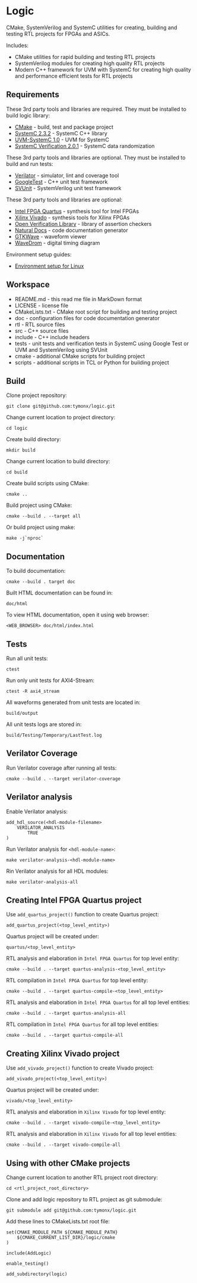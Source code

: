 Logic
=====

CMake, SystemVerilog and SystemC utilities for creating, building and testing
RTL projects for FPGAs and ASICs.

Includes:

  * CMake utilities for rapid building and testing RTL projects
  * SystemVerilog modules for creating high quality RTL projects
  * Modern C++ framework for UVM with SystemC for creating high quality and
    performance efficient tests for RTL projects

Requirements
------------

These 3rd party tools and libraries are required. They must be installed to
build logic library:

  * [CMake](https://cmake.org/) - build, test and package project
  * [SystemC 2.3.2](http://accellera.org/downloads/standards/systemc) - SystemC C++ library
  * [UVM-SystemC 1.0](http://www.eda.org/activities/working-groups/systemc-verification) - UVM for SystemC
  * [SystemC Verification 2.0.1](http://accellera.org/downloads/standards/systemc) - SystemC data randomization

These 3rd party tools and libraries are optional. They must be installed to
build and run tests:

  * [Verilator](https://www.veripool.org/wiki/verilator/) - simulator, lint and coverage tool
  * [GoogleTest](https://github.com/google/googletest) - C++ unit test framework
  * [SVUnit](http://agilesoc.com/open-source-projects/svunit/) - SystemVerilog unit test framework

These 3rd party tools and libraries are optional:

  * [Intel FPGA Quartus](https://www.altera.com/downloads/download-center.html) - synthesis tool for Intel FPGAs
  * [Xilinx Vivado](https://www.xilinx.com/products/design-tools/vivado.html) - synthesis tools for Xilinx FPGAs
  * [Open Verification Library](http://accellera.org/activities/working-groups/ovl) - library of assertion checkers
  * [Natural Docs](http://www.naturaldocs.org/) - code documentation generator
  * [GTKWave](http://gtkwave.sourceforge.net/) - waveform viewer
  * [WaveDrom](http://wavedrom.com/) - digital timing diagram

Environment setup guides:

  * [Environment setup for Linux](doc/environment-setup-linux.md)

Workspace
---------

  * README.md       - this read me file in MarkDown format
  * LICENSE         - license file
  * CMakeLists.txt  - CMake root script for building and testing project
  * doc             - configuration files for code documentation generator
  * rtl             - RTL source files
  * src             - C++ source files
  * include         - C++ include headers
  * tests           - unit tests and verification tests in SystemC using
                      Google Test or UVM and SystemVerilog using SVUnit
  * cmake           - additional CMake scripts for building project
  * scripts         - additional scripts in TCL or Python for building project

Build
-----

Clone project repository:

    git clone git@github.com:tymonx/logic.git

Change current location to project directory:

    cd logic

Create build directory:

    mkdir build

Change current location to build directory:

    cd build

Create build scripts using CMake:

    cmake ..

Build project using CMake:

    cmake --build . --target all

Or build project using make:

    make -j`nproc`

Documentation
-------------

To build documentation:

    cmake --build . target doc

Built HTML documentation can be found in:

    doc/html

To view HTML documentation, open it using web browser:

    <WEB_BROWSER> doc/html/index.html

Tests
-----

Run all unit tests:

    ctest

Run only unit tests for AXI4-Stream:

    ctest -R axi4_stream

All waveforms generated from unit tests are located in:

    build/output

All unit tests logs are stored in:

    build/Testing/Temporary/LastTest.log

Verilator Coverage
------------------

Run Verilator coverage after running all tests:

    cmake --build . --target verilator-coverage

Verilator analysis
------------------

Enable Verilator analysis:

    add_hdl_source(<hdl-module-filename>
        VERILATOR_ANALYSIS
            TRUE
    )

Run Verilator analysis for `<hdl-module-name>`:

    make verilator-analysis-<hdl-module-name>

Rin Verilator analysis for all HDL modules:

    make verilator-analysis-all

Creating Intel FPGA Quartus project
-----------------------------------

Use `add_quartus_project()` function to create Quartus project:

    add_quartus_project(<top_level_entity>)

Quartus project will be created under:

    quartus/<top_level_entity>

RTL analysis and elaboration in `Intel FPGA Quartus` for top level entity:

    cmake --build . --target quartus-analysis-<top_level_entity>

RTL compilation in `Intel FPGA Quartus` for top level entity:

    cmake --build . --target quartus-compile-<top_level_entity>

RTL analysis and elaboration in `Intel FPGA Quartus` for all top level
entities:

    cmake --build . --target quartus-analysis-all

RTL compilation in `Intel FPGA Quartus` for all top level entities:

    cmake --build . --target quartus-compile-all

Creating Xilinx Vivado project
------------------------------

Use `add_vivado_project()` function to create Vivado project:

    add_vivado_project(<top_level_entity>)

Quartus project will be created under:

    vivado/<top_level_entity>

RTL analysis and elaboration in `Xilinx Vivado` for top level entity:

    cmake --build . --target vivado-compile-<top_level_entity>

RTL analysis and elaboration in `Xilinx Vivado` for all top level
entities:

    cmake --build . --target vivado-compile-all

Using with other CMake projects
-------------------------------

Change current location to another RTL project root directory:

    cd <rtl_project_root_directory>

Clone and add logic repository to RTL project as git submodule:

    git submodule add git@github.com:tymonx/logic.git

Add these lines to CMakeLists.txt root file:

    set(CMAKE_MODULE_PATH ${CMAKE_MODULE_PATH}
        ${CMAKE_CURRENT_LIST_DIR}/logic/cmake
    )

    include(AddLogic)

    enable_testing()

    add_subdirectory(logic)
